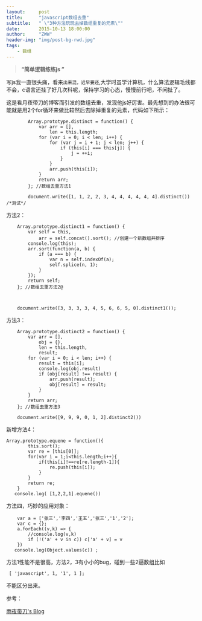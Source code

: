 ```yaml
---
layout:     post
title:      "javascript数组去重"
subtitle:   " \"3种方法玩玩去掉数组重复的元素\""
date:       2015-10-13 18:00:00
author:     "ZWW"
header-img: "img/post-bg-rwd.jpg"
tags:
    - 数组
---
```


> **“简单逻辑练练js ”**
> 

写js我一直很头痛，看来`出来混，迟早要还`,大学时虽学计算机，什么算法逻辑毛线都不会，c语言还挂了好几次科呢，保持学习的心态，慢慢前行吧，不闲扯了。

这是看月夜带刀的博客而引发的数组去重，发现他js好厉害。最先想到的办法很可能就是用2个for循环来做比较然后去除掉重复的元素，代码如下所示：

``` 
        Array.prototype.distinct = function() {
            var arr = [],
                len = this.length;
            for (var i = 0; i < len; i++) {
                for (var j = i + 1; j < len; j++) {
                    if (this[i] === this[j]) {
                        j = ++i;
                    }
                }
                arr.push(this[i]);
            }
            return arr;
        }; //数组去重方法1

        document.write([1, 1, 2, 2, 3, 4, 4, 4, 4, 4, 4].distinct()) /*测试*/
```

方法2：

        Array.prototype.distinct1 = function() {
            var self = this,
                arr = self.concat().sort(); //创建一个新数组并排序
            console.log(this);
            arr.sort(function(a, b) {
                if (a === b) {
                    var n = self.indexOf(a);
                    self.splice(n, 1);
                }
            });
            return self;
        }; //数组去重方法2@



        document.write([3, 3, 3, 3, 4, 5, 6, 6, 5, 0].distinct1());
        
        
方法3：

        Array.prototype.distinct2 = function() {
            var arr = [],
                obj = {},
                len = this.length,
                result;
            for (var i = 0; i < len; i++) {
                result = this[i];
                console.log(obj.result)
                if (obj[result] !== result) {
                    arr.push(result);
                    obj[result] = result;
                }
            }
            return arr;
        }; //数组去重方法3

        document.write([9, 9, 9, 0, 1, 2].distinct2())
        
        
新增方法4：       

   
    Array.prototype.equene = function(){
            this.sort();
            var re = [this[0]];
            for(var i = 1;i<this.length;i++){
                if(this[i]!==re[re.length-1]){
                    re.push(this[i]);
                }
            }
            return re;
        }
       console.log( [1,2,2,1].equene())


方法四，巧妙的应用对象：

        var a = ['张三','李四','王五','张三','1','2'];
        var c = {};
        a.forEach((v,k) => {
            //console.log(v,k)
            if (!('a' + v in c)) c['a' + v] = v
        })
       console.log(Object.values(c)) ;

方法1性能不是很高，方法2，3有小小的bug，碰到一些2逼数组比如

     [ 'javascript', 1, '1', 1 ];
 不能区分出来。
 


参考：

[雨夜带刀's Blog](http://stylechen.com/array-distinct.html)

 


